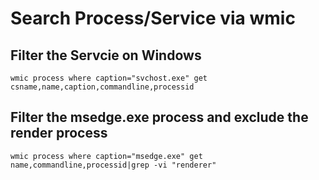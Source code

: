 # Search Process/Service via wmic

## Filter the Servcie on Windows
    wmic process where caption="svchost.exe" get csname,name,caption,commandline,processid

## Filter the msedge.exe process and exclude the render process
    wmic process where caption="msedge.exe" get name,commandline,processid|grep -vi "renderer"